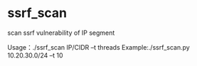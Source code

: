 # ssrf_scan
scan ssrf vulnerability of IP segment

Usage：./ssrf_scan IP/CIDR –t threads
Example:./ssrf_scan.py 10.20.30.0/24 –t 10

